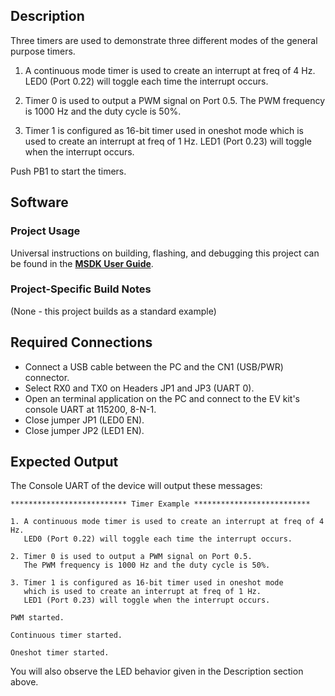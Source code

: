 ## Description

Three timers are used to demonstrate three different modes of the general purpose timers.

1. A continuous mode timer is used to create an interrupt at freq of 4 Hz. LED0 (Port 0.22) will toggle each time the interrupt occurs.

2. Timer 0 is used to output a PWM signal on Port 0.5. The PWM frequency is 1000 Hz and the duty cycle is 50%.

3. Timer 1 is configured as 16-bit timer used in oneshot mode which is used to create an interrupt at freq of 1 Hz. LED1 (Port 0.23) will toggle when the interrupt occurs.

Push PB1 to start the timers.


## Software

### Project Usage

Universal instructions on building, flashing, and debugging this project can be found in the **[MSDK User Guide](https://analog-devices-msdk.github.io/msdk/USERGUIDE/)**.

### Project-Specific Build Notes

(None - this project builds as a standard example)

## Required Connections

-   Connect a USB cable between the PC and the CN1 (USB/PWR) connector.
-   Select RX0 and TX0 on Headers JP1 and JP3 (UART 0).
-   Open an terminal application on the PC and connect to the EV kit's console UART at 115200, 8-N-1.
-   Close jumper JP1 (LED0 EN).
-   Close jumper JP2 (LED1 EN).

## Expected Output

The Console UART of the device will output these messages:

```
************************** Timer Example **************************

1. A continuous mode timer is used to create an interrupt at freq of 4 Hz.
   LED0 (Port 0.22) will toggle each time the interrupt occurs.

2. Timer 0 is used to output a PWM signal on Port 0.5.
   The PWM frequency is 1000 Hz and the duty cycle is 50%.

3. Timer 1 is configured as 16-bit timer used in oneshot mode
   which is used to create an interrupt at freq of 1 Hz.
   LED1 (Port 0.23) will toggle when the interrupt occurs.

PWM started.

Continuous timer started.

Oneshot timer started.
```

You will also observe the LED behavior given in the Description section above.

